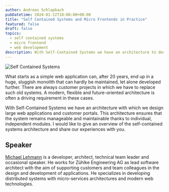 ```yaml
---
author: Andreas Schlapbach
pubDatetime: 2024-01-22T18:00:00+00:00
title: "Self Contained Systems and Micro Frontends in Practice"
featured: false
draft: false
topics:
  - self contained systems
  - micro frontend
  - web development
description: With Self-Contained Systems we have an architecture to design large web applications and customer portals. This architecture ensures that the system remains manageable and maintainable thanks to individual, independent modules. This talk gives an overview of the self-contained systems architecture as well as lessons learned.
---
```


![Self Contained Systems](@assets/images/self-contained-systems.svg)

What starts as a simple web application can, after 20 years, end up in a huge, sluggish monolith that can hardly be maintained, let alone developed further. There are always customer projects in which we have to replace such old systems. A modern, flexible and future-oriented architecture is often a driving requirement in these cases.

With Self-Contained Systems we have an architecture with which we design large web applications and customer portals. This architecture ensures that the system remains manageable and maintainable thanks to individual, independent modules. I would like to give an overview of the self-contained systems architecture and share our experiences with you.

## Speaker

[Michael Lehmann](https://www.linkedin.com/in/michael-lehmann-694b6799/) is a developer, architect, technical team leader and occasional speaker. He works for Zühlke Engineering AG as lead software architect with the aim of supporting customers and team colleagues in the design and development of applications. He specializes in developing distributed systems with micro-services architectures and modern web technologies.

